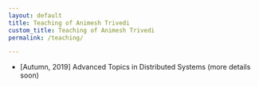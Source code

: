 ```yaml
---
layout: default
title: Teaching of Animesh Trivedi
custom_title: Teaching of Animesh Trivedi
permalink: /teaching/

---
```

  * [Autumn, 2019] Advanced Topics in Distributed Systems (more details soon)
